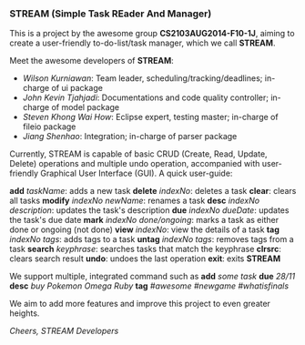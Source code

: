 ### STREAM (Simple Task REader And Manager)

This is a project by the awesome group **CS2103AUG2014-F10-1J**, aiming to create a user-friendly to-do-list/task manager, which we call **STREAM**.

Meet the awesome developers of **STREAM**:
* *Wilson Kurniawan*: Team leader, scheduling/tracking/deadlines; in-charge of ui package
* *John Kevin Tjahjadi*: Documentations and code quality controller; in-charge of model package 
* *Steven Khong Wai How*: Eclipse expert, testing master; in-charge of fileio package
* *Jiang Shenhao*: Integration; in-charge of parser package

Currently, STREAM is capable of basic CRUD (Create, Read, Update, Delete) operations and multiple undo operation, accompanied with user-friendly Graphical User Interface (GUI). A quick user-guide:

**add** *taskName*: adds a new task
**delete** *indexNo*: deletes a task
**clear**: clears all tasks
**modify** *indexNo* *newName*: renames a task
**desc** *indexNo* *description*: updates the task's description
**due**  *indexNo* *dueDate*: updates the task's due date
**mark** *indexNo* *done/ongoing*: marks a task as either done or ongoing (not done)
**view** *indexNo*: view the details of a task
**tag** *indexNo* *tags*: adds tags to a task
**untag** *indexNo* *tags*: removes tags from a task
**search** *keyphrase*: searches tasks that match the keyphrase
**clrsrc**: clears search result
**undo**: undoes the last operation
**exit**: exits **STREAM**

We support multiple, integrated command such as
**add** *some task* **due** *28/11* **desc** *buy Pokemon Omega Ruby* **tag** *#awesome #newgame #whatisfinals*

We aim to add more features and improve this project to even greater heights.

*Cheers,*
*STREAM Developers*